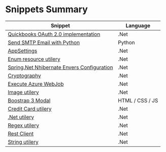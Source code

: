 # Snippets Summary

| Snippet | Language |
|--|--|
| [Quickbooks OAuth 2.0 implementation](https://gist.github.com/alexdelgado0792/18ded767d6499632ae10465c7f9bf25c) | .Net |
| [Send SMTP Email with Python](https://gist.github.com/alexdelgado0792/44f5ebee9de13c1c87e32d5192cef841) | Python |
| [AppSettings](https://gist.github.com/alexdelgado0792/54652bb629c8e6c570023cdc9e3e4f68) | .Net |
| [Enum resource utilery](https://gist.github.com/alexdelgado0792/d9d39cfba3d4633ef157b1603f5469b0) | .Net |
| [Spring.Net Nhibernate Envers Configuration](https://gist.github.com/alexdelgado0792/d964fb148df0869443a05be3ebc266cd) | .Net |
| [Cryptography](https://gist.github.com/alexdelgado0792/) | .Net |
| [Execute Azure WebJob](https://gist.github.com/alexdelgado0792/) | .Net |
| [Image utilery](https://gist.github.com/alexdelgado0792/) | .Net |
| [Boostrap 3 Modal](https://gist.github.com/alexdelgado0792/) | HTML / CSS / JS |
| [Credit Card utilery](https://gist.github.com/alexdelgado0792/) | .Net |
| [.Net utilery](https://gist.github.com/alexdelgado0792/) | .Net |
| [Regex utilery](https://gist.github.com/alexdelgado0792/) | .Net |
| [Rest Client](https://gist.github.com/alexdelgado0792/ "Private no link") | .Net |
| [String utilery](https://gist.github.com/alexdelgado0792/) | .Net |